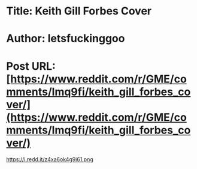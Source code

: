 # Title: Keith Gill Forbes Cover
# Author: letsfuckinggoo
# Post URL: [https://www.reddit.com/r/GME/comments/lmq9fi/keith_gill_forbes_cover/](https://www.reddit.com/r/GME/comments/lmq9fi/keith_gill_forbes_cover/)


https://i.redd.it/z4xa6ok4g9i61.png